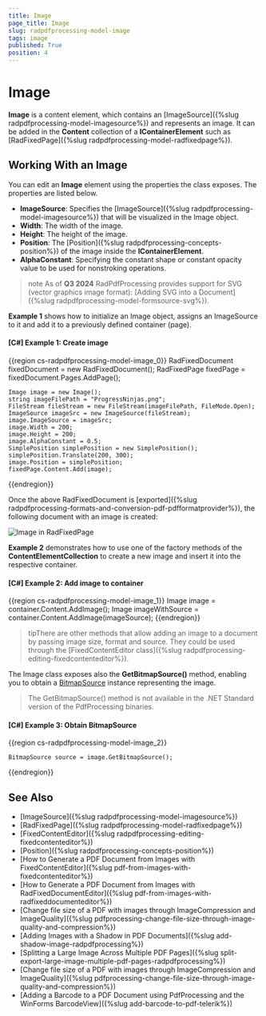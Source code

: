 ```yaml
---
title: Image
page_title: Image
slug: radpdfprocessing-model-image
tags: image
published: True
position: 4
---
```


# Image

**Image** is a content element, which contains an [ImageSource]({%slug radpdfprocessing-model-imagesource%}) and represents an image. It can be added in the **Content** collection of a **IContainerElement** such as [RadFixedPage]({%slug radpdfprocessing-model-radfixedpage%}). 

## Working With an Image

You can edit an __Image__ element using the properties the class exposes. The properties are listed below.       

* __ImageSource__: Specifies the [ImageSource]({%slug radpdfprocessing-model-imagesource%}) that will be visualized in the Image object.
* __Width__: The width of the image.
* __Height__: The height of the image.
* __Position__: The [Position]({%slug radpdfprocessing-concepts-position%}) of the image inside the __IContainerElement__.
* __AlphaConstant__: Specifying the constant shape or constant opacity value to be used for nonstroking operations.

>note As of **Q3 2024** RadPdfProcessing provides support for SVG (vector graphics image format): [Adding SVG into a Document]({%slug radpdfprocessing-model-formsource-svg%}).
            
__Example 1__ shows how to initialize an Image object, assigns an ImageSource to it and add it to a previously defined container (page).
      
#### __[C#] Example 1: Create image__

{{region cs-radpdfprocessing-model-image_0}}
	RadFixedDocument fixedDocument = new RadFixedDocument();
    RadFixedPage fixedPage = fixedDocument.Pages.AddPage();

    Image image = new Image();
    string imageFilePath = "ProgressNinjas.png";
    FileStream fileStream = new FileStream(imageFilePath, FileMode.Open);
    ImageSource imageSrc = new ImageSource(fileStream);
    image.ImageSource = imageSrc;
    image.Width = 200;
    image.Height = 200;
    image.AlphaConstant = 0.5; 
    SimplePosition simplePosition = new SimplePosition();
    simplePosition.Translate(200, 300);
    image.Position = simplePosition;
    fixedPage.Content.Add(image);
{{endregion}}

Once the above RadFixedDocument is [exported]({%slug radpdfprocessing-formats-and-conversion-pdf-pdfformatprovider%}), the following document with an image is created:

![Image in RadFixedPage](images/pdf-processing-image.png)    

__Example 2__ demonstrates how to use one of the factory methods of the __ContentElementCollection__ to create a new image and insert it into the respective container.     

#### __[C#] Example 2: Add image to container__

{{region cs-radpdfprocessing-model-image_1}}
	Image image = container.Content.AddImage();
	Image imageWithSource = container.Content.AddImage(imageSource);
{{endregion}}

>tipThere are other methods that allow adding an image to a document by passing image size, format and source. They could be used through the [FixedContentEditor class]({%slug radpdfprocessing-editing-fixedcontenteditor%}).     

The Image class exposes also the **GetBitmapSource()** method, enabling you to obtain a [BitmapSource](https://docs.microsoft.com/en-us/dotnet/api/system.windows.media.imaging.bitmapsource) instance representing the image.

>  The GetBitmapSource() method is not available in the .NET Standard version of the PdfProcessing binaries.

#### __[C#] Example 3: Obtain BitmapSource__

{{region cs-radpdfprocessing-model-image_2}}

	BitmapSource source = image.GetBitmapSource();
{{endregion}}

## See Also
 
 * [ImageSource]({%slug radpdfprocessing-model-imagesource%})
 * [RadFixedPage]({%slug radpdfprocessing-model-radfixedpage%})
 * [FixedContentEditor]({%slug radpdfprocessing-editing-fixedcontenteditor%})
 * [Position]({%slug radpdfprocessing-concepts-position%})
 * [How to Generate a PDF Document from Images with FixedContentEditor]({%slug pdf-from-images-with-fixedcontenteditor%})
 * [How to Generate a PDF Document from Images with RadFixedDocumentEditor]({%slug pdf-from-images-with-radfixeddocumenteditor%})
 * [Change file size of a PDF with images through ImageCompression and ImageQuality]({%slug pdfprocessing-change-file-size-through-image-quality-and-compression%})
 * [Adding Images with a Shadow in PDF Documents]({%slug add-shadow-image-radpdfprocessing%})
 * [Splitting a Large Image Across Multiple PDF Pages]({%slug split-export-large-image-multiple-pdf-pages-radpdfprocessing%})
 * [Change file size of a PDF with images through ImageCompression and ImageQuality]({%slug pdfprocessing-change-file-size-through-image-quality-and-compression%})
 * [Adding a Barcode to a PDF Document using PdfProcessing and the WinForms BarcodeView]({%slug add-barcode-to-pdf-telerik%})
